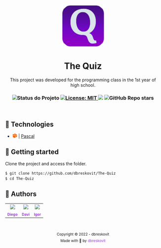 <p align="center">
  <img src="./.github/resources/icons/icon.png" width="140px"/>
</p>

<h1 align="center">The Quiz</h1>
<p align="center">This project was developed for the programming class in the 1st year of high school.</p>

<h3 align="center">

 <!-- Status -->
 <img alt="Status do Projeto" src="https://img.shields.io/badge/Status-Finished-lightgrey?style=for-the-badge&logo=headspace&logoColor=green&color=9644CD&labelColor=1C1E26">

 <!-- License -->
  <a href="./LICENSE" target="_blank">
    <img alt="License: MIT" src="https://img.shields.io/badge/license%20-MIT-1C1E26?style=for-the-badge&labelColor=1C1E26&color=9644CD">
  </a>

 <!-- Forks -->
 <img src="https://img.shields.io/github/forks/dbreskovit/The-Quiz?&logo=Forks&style=for-the-badge&labelColor=1C1E26&color=9644CD">

 <!-- Stars -->
 <img alt="GitHub Repo stars" src="https://img.shields.io/github/stars/dbreskovit/The-Quiz?style=for-the-badge&labelColor=1C1E26&color=9644CD">

</h3>

<br />

## 🧪 Technologies

- <img src=".github/resources/pascal.svg" width="15"> | [Pascal](https://www.freepascal.org/)

## 🚀 Getting started

Clone the project and access the folder.

```bash
$ git clone https://github.com/dbreskovit/The-Quiz
$ cd The-Quiz
```

## 🦄 Authors

<table>
  <tr>
    <td align="center">
      <a href="https://github.com/dbreskovit" style="text-decoration: none;color: #9644CD;">
              <img src="https://unavatar.now.sh/github/dbreskovit" width="100px"/>
            <br>
        <sub>
          <b>Diego</b>
        </sub>
      </a>
    </td>
    <td align="center">
      <a href="https://github.com/Davi-M0ta" style="text-decoration: none;color: #9644CD;">
              <img src="https://unavatar.now.sh/github/Davi-M0ta" width="100px"/>
            <br>
        <sub>
          <b>Davi</b>
        </sub>
      </a>
    </td>
    <td align="center">
      <a href="https://github.com/Higoorr" style="text-decoration: none;color: #9644CD;">
              <img src="https://unavatar.now.sh/github/Higoorr" width="100px"/>
            <br>
        <sub>
          <b>Igor</b>
        </sub>
      </a>
    </td>
  </tr>
</table>

#

<p align="center">
    <sub>Copyright © 2022 - dbreskovit</sub><br>
    <sub>Made with 💜 by <a href="https://github.com/dbreskovit" style="text-decoration: none;color: #9644CD;">dbreskovit</sub></a>
</p>
